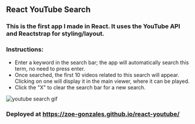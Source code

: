 
## React YouTube Search

### This is the first app I made in React. It uses the YouTube API and Reactstrap for styling/layout.

### Instructions:
* Enter a keyword in the search bar; the app will automatically search this term, no need to press enter.
* Once searched, the first 10 videos related to this search will appear. Clicking on one will display it in the main viewer, where it can be played. 
* Click the "X" to clear the search bar for a new search.

![youtube search gif](search.gif)

### Deployed at https://zoe-gonzales.github.io/react-youtube/
